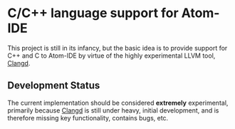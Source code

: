 # C/C++ language support for Atom-IDE

This project is still in its infancy, but the basic idea is to provide support
for C++ and C to Atom-IDE by virtue of the highly experimental LLVM tool,
[Clangd][clangd].

## Development Status
The current implementation should be considered **extremely** experimental,
primarily because [Clangd][clangd] is still under heavy, initial development,
and is therefore missing key functionality, contains bugs, etc.

<!--- List of References --->
[clangd]: https://clang.llvm.org/extra/clangd.html
